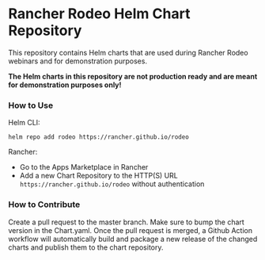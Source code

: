 # Rancher Rodeo Helm Chart Repository

This repository contains Helm charts that are used during Rancher Rodeo webinars and for demonstration purposes.

**The Helm charts in this repository are not production ready and are meant for demonstration purposes only!**

### How to Use

Helm CLI:

```shell
helm repo add rodeo https://rancher.github.io/rodeo
```

Rancher:

* Go to the Apps Marketplace in Rancher
* Add a new Chart Repository to the HTTP(S) URL `https://rancher.github.io/rodeo` without authentication

### How to Contribute

Create a pull request to the master branch. Make sure to bump the chart version in the Chart.yaml. Once the pull request is merged, a Github Action workflow will automatically build and package a new release of the changed charts and publish them to the chart repository.
